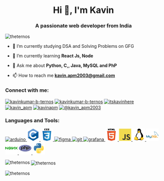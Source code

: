 <h1 align="center">Hi 👋, I'm Kavin</h1>
<h3 align="center">A passionate web developer from India</h3>

<p align="left"> <img src="https://komarev.com/ghpvc/?username=theternos&label=Profile%20views&color=0e75b6&style=flat" alt="theternos" /> </p>

- 🔭 I’m currently studying DSA and Solving Problems on GFG

- 🌱 I’m currently learning **React Js, Node**

- 💬 Ask me about **Python, C,, Java, MySQL and PhP**

- 📫 How to reach me **kavin.apm2003@gmail.com**

<h3 align="left">Connect with me:</h3>
<p align="left">
<a href="https://linkedin.com/in/kavinkumar-b-ternos" target="blank"><img align="center" src="https://raw.githubusercontent.com/rahuldkjain/github-profile-readme-generator/master/src/images/icons/Social/linked-in-alt.svg" alt="kavinkumar-b-ternos" height="30" width="40" /></a>
<a href="https://auth.geeksforgeeks.org/user/itskavinhere" target="blank"><img align="center" src="https://raw.githubusercontent.com/rahuldkjain/github-profile-readme-generator/master/src/images/icons/Social/geeks-for-geeks.svg" alt="kavinkumar-b-ternos" height="30" width="40" /></a>
<a href="https://instagram.com/itskavinhere" target="blank"><img align="center" src="https://raw.githubusercontent.com/rahuldkjain/github-profile-readme-generator/master/src/images/icons/Social/instagram.svg" alt="itskavinhere" height="30" width="40" /></a>
<a href="https://www.codechef.com/users/kavin_apm" target="blank"><img align="center" src="https://cdn.jsdelivr.net/npm/simple-icons@3.1.0/icons/codechef.svg" alt="kavin_apm" height="30" width="40" /></a>
<a href="https://www.leetcode.com/kavinapm" target="blank"><img align="center" src="https://raw.githubusercontent.com/rahuldkjain/github-profile-readme-generator/master/src/images/icons/Social/leet-code.svg" alt="kavinapm" height="30" width="40" /></a>
<a href="https://www.hackerearth.com/@kavin_apm2003" target="blank"><img align="center" src="https://raw.githubusercontent.com/rahuldkjain/github-profile-readme-generator/master/src/images/icons/Social/hackerearth.svg" alt="@kavin_apm2003" height="30" width="40" /></a>
</p>

<h3 align="left">Languages and Tools:</h3>
<p align="left"> <a href="https://www.arduino.cc/" target="_blank" rel="noreferrer"> <img src="https://cdn.worldvectorlogo.com/logos/arduino-1.svg" alt="arduino" width="40" height="40"/> </a> <a href="https://www.cprogramming.com/" target="_blank" rel="noreferrer"> <img src="https://raw.githubusercontent.com/devicons/devicon/master/icons/c/c-original.svg" alt="c" width="40" height="40"/> </a> <a href="https://www.w3schools.com/css/" target="_blank" rel="noreferrer"> <img src="https://raw.githubusercontent.com/devicons/devicon/master/icons/css3/css3-original-wordmark.svg" alt="css3" width="40" height="40"/> </a> <a href="https://www.figma.com/" target="_blank" rel="noreferrer"> <img src="https://www.vectorlogo.zone/logos/figma/figma-icon.svg" alt="figma" width="40" height="40"/> </a> <a href="https://git-scm.com/" target="_blank" rel="noreferrer"> <img src="https://www.vectorlogo.zone/logos/git-scm/git-scm-icon.svg" alt="git" width="40" height="40"/> </a> <a href="https://grafana.com" target="_blank" rel="noreferrer"> <img src="https://www.vectorlogo.zone/logos/grafana/grafana-icon.svg" alt="grafana" width="40" height="40"/> </a> <a href="https://www.w3.org/html/" target="_blank" rel="noreferrer"> <img src="https://raw.githubusercontent.com/devicons/devicon/master/icons/html5/html5-original-wordmark.svg" alt="html5" width="40" height="40"/> </a> <a href="https://developer.mozilla.org/en-US/docs/Web/JavaScript" target="_blank" rel="noreferrer"> <img src="https://raw.githubusercontent.com/devicons/devicon/master/icons/javascript/javascript-original.svg" alt="javascript" width="40" height="40"/> </a> <a href="https://www.linux.org/" target="_blank" rel="noreferrer"> <img src="https://raw.githubusercontent.com/devicons/devicon/master/icons/linux/linux-original.svg" alt="linux" width="40" height="40"/> </a> <a href="https://www.mysql.com/" target="_blank" rel="noreferrer"> <img src="https://raw.githubusercontent.com/devicons/devicon/master/icons/mysql/mysql-original-wordmark.svg" alt="mysql" width="40" height="40"/> </a> <a href="https://www.nginx.com" target="_blank" rel="noreferrer"> <img src="https://raw.githubusercontent.com/devicons/devicon/master/icons/nginx/nginx-original.svg" alt="nginx" width="40" height="40"/> </a> <a href="https://www.php.net" target="_blank" rel="noreferrer"> <img src="https://raw.githubusercontent.com/devicons/devicon/master/icons/php/php-original.svg" alt="php" width="40" height="40"/> </a> <a href="https://www.python.org" target="_blank" rel="noreferrer"> <img src="https://raw.githubusercontent.com/devicons/devicon/master/icons/python/python-original.svg" alt="python" width="40" height="40"/> </a> </p>

<p><img align="left" src="https://github-readme-stats.vercel.app/api/top-langs?username=theternos&show_icons=true&locale=en&layout=compact" alt="theternos" /></p>

<p>&nbsp;<img align="center" src="https://github-readme-stats.vercel.app/api?username=theternos&show_icons=true&locale=en" alt="theternos" /></p>

<p><img align="center" src="https://github-readme-streak-stats.herokuapp.com/?user=theternos&" alt="theternos" /></p>
